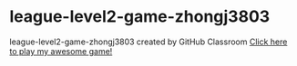 # league-level2-game-zhongj3803
league-level2-game-zhongj3803 created by GitHub Classroom
<a href="https://github.com/League-level2-student/league-level2-game-zhongj3803/blob/master/BallGame.jar?raw=true">Click here to play my awesome game!</a>
